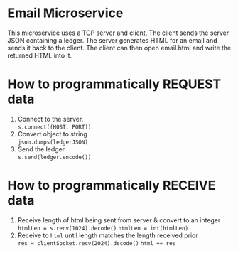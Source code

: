 # Email Microservice

This microservice uses a TCP server and client. The client sends the server JSON containing a ledger. The server generates HTML for an email and sends it back to the client. The client can then open email.html and write the returned HTML into it.

# How to programmatically REQUEST data

1. Connect to the server.  
   `s.connect((HOST, PORT))`
2. Convert object to string  
   `json.dumps(ledgerJSON)`
3. Send the ledger  
   `s.send(ledger.encode())`

# How to programmatically RECEIVE data

1. Receive length of html being sent from server & convert to an integer  
   `htmlLen = s.recv(1024).decode()`
   `htmlLen = int(htmlLen)`
2. Receive to `html` until length matches the length received prior  
   `res = clientSocket.recv(2024).decode()`
   `html += res`
